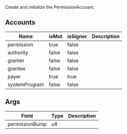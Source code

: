 Create and initialize the PermissionAccount.

## Accounts
|Name|isMut|isSigner|Description|
|--|--|--|--|
| permission | true | false |  |
| authority | false | false |  |
| granter | false | false |  |
| grantee | false | false |  |
| payer | true | true |  |
| systemProgram | false | false |  |
## Args
|Field|Type|Description|
|--|--|--|
| permissionBump |  u8 |  |
